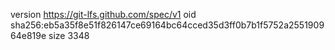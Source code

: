version https://git-lfs.github.com/spec/v1
oid sha256:eb5a35f8e51f826147ce69164bc64cced35d3ff0b7b1f5752a255190964e819e
size 3348
